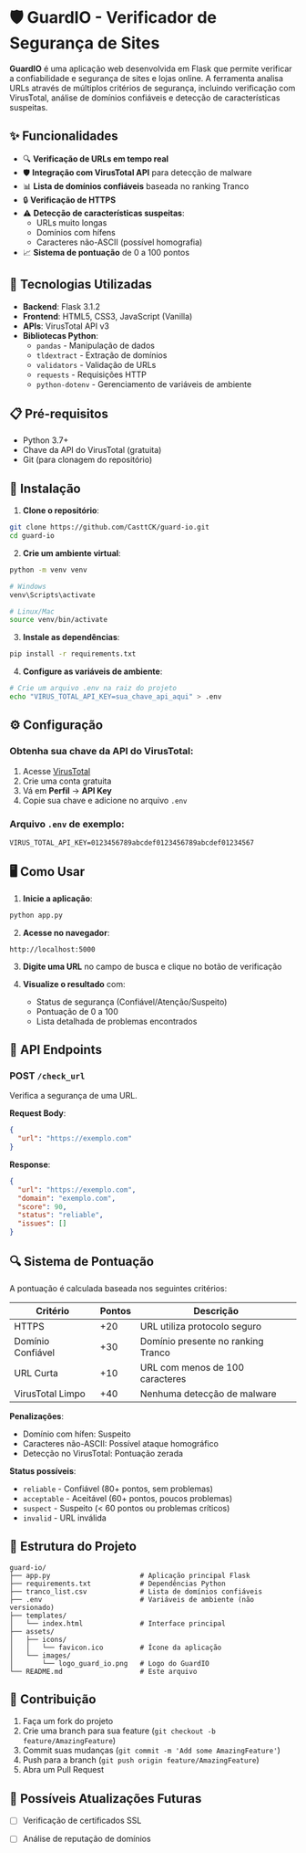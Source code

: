 # 🛡️ GuardIO - Verificador de Segurança de Sites

**GuardIO** é uma aplicação web desenvolvida em Flask que permite verificar a confiabilidade e segurança de sites e lojas online. A ferramenta analisa URLs através de múltiplos critérios de segurança, incluindo verificação com VirusTotal, análise de domínios confiáveis e detecção de características suspeitas.

## ✨ Funcionalidades

- 🔍 **Verificação de URLs em tempo real**
- 🛡️ **Integração com VirusTotal API** para detecção de malware
- 📊 **Lista de domínios confiáveis** baseada no ranking Tranco
- 🔒 **Verificação de HTTPS**
- ⚠️ **Detecção de características suspeitas**:
  - URLs muito longas
  - Domínios com hífens
  - Caracteres não-ASCII (possível homografia)
- 📈 **Sistema de pontuação** de 0 a 100 pontos

## 🚀 Tecnologias Utilizadas

- **Backend**: Flask 3.1.2
- **Frontend**: HTML5, CSS3, JavaScript (Vanilla)
- **APIs**: VirusTotal API v3
- **Bibliotecas Python**:
  - `pandas` - Manipulação de dados
  - `tldextract` - Extração de domínios
  - `validators` - Validação de URLs
  - `requests` - Requisições HTTP
  - `python-dotenv` - Gerenciamento de variáveis de ambiente

## 📋 Pré-requisitos

- Python 3.7+
- Chave da API do VirusTotal (gratuita)
- Git (para clonagem do repositório)

## 🔧 Instalação

1. **Clone o repositório**:
```bash
git clone https://github.com/CasttCK/guard-io.git
cd guard-io
```

2. **Crie um ambiente virtual**:
```bash
python -m venv venv

# Windows
venv\Scripts\activate

# Linux/Mac
source venv/bin/activate
```

3. **Instale as dependências**:
```bash
pip install -r requirements.txt
```

4. **Configure as variáveis de ambiente**:
```bash
# Crie um arquivo .env na raiz do projeto
echo "VIRUS_TOTAL_API_KEY=sua_chave_api_aqui" > .env
```

## ⚙️ Configuração

### Obtenha sua chave da API do VirusTotal:

1. Acesse [VirusTotal](https://www.virustotal.com/)
2. Crie uma conta gratuita
3. Vá em **Perfil** → **API Key**
4. Copie sua chave e adicione no arquivo `.env`

### Arquivo `.env` de exemplo:
```env
VIRUS_TOTAL_API_KEY=0123456789abcdef0123456789abcdef01234567
```

## 🖥️ Como Usar

1. **Inicie a aplicação**:
```bash
python app.py
```

2. **Acesse no navegador**:
```
http://localhost:5000
```

3. **Digite uma URL** no campo de busca e clique no botão de verificação

4. **Visualize o resultado** com:
   - Status de segurança (Confiável/Atenção/Suspeito)
   - Pontuação de 0 a 100
   - Lista detalhada de problemas encontrados

## 📡 API Endpoints

### POST `/check_url`

Verifica a segurança de uma URL.

**Request Body**:
```json
{
  "url": "https://exemplo.com"
}
```

**Response**:
```json
{
  "url": "https://exemplo.com",
  "domain": "exemplo.com",
  "score": 90,
  "status": "reliable",
  "issues": []
}
```
## 🔍 Sistema de Pontuação

A pontuação é calculada baseada nos seguintes critérios:

| Critério | Pontos | Descrição |
|----------|--------|-----------|
| HTTPS | +20 | URL utiliza protocolo seguro |
| Domínio Confiável | +30 | Domínio presente no ranking Tranco |
| URL Curta | +10 | URL com menos de 100 caracteres |
| VirusTotal Limpo | +40 | Nenhuma detecção de malware |

**Penalizações**:
- Domínio com hífen: Suspeito
- Caracteres não-ASCII: Possível ataque homográfico
- Detecção no VirusTotal: Pontuação zerada

**Status possíveis**:
- `reliable` - Confiável (80+ pontos, sem problemas)
- `acceptable` - Aceitável (60+ pontos, poucos problemas)
- `suspect` - Suspeito (< 60 pontos ou problemas críticos)
- `invalid` - URL inválida

## 📁 Estrutura do Projeto

```
guard-io/
├── app.py                      # Aplicação principal Flask
├── requirements.txt            # Dependências Python
├── tranco_list.csv             # Lista de domínios confiáveis
├── .env                        # Variáveis de ambiente (não versionado)
├── templates/
│   └── index.html              # Interface principal
├── assets/
│   ├── icons/
│   │   └── favicon.ico         # Ícone da aplicação
│   └── images/
│       └── logo_guard_io.png   # Logo do GuardIO
└── README.md                   # Este arquivo
```

## 🤝 Contribuição

1. Faça um fork do projeto
2. Crie uma branch para sua feature (`git checkout -b feature/AmazingFeature`)
3. Commit suas mudanças (`git commit -m 'Add some AmazingFeature'`)
4. Push para a branch (`git push origin feature/AmazingFeature`)
5. Abra um Pull Request

## 🔄 Possíveis Atualizações Futuras

- [ ] Verificação de certificados SSL
- [ ] Análise de reputação de domínios


